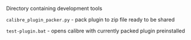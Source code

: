 Directory containing development tools

`calibre_plugin_packer.py` - pack plugin to zip file ready to be shared

`test-plugin.bat` - opens calibre with currently packed plugin preinstalled